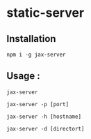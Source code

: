 # static-server

## Installation
```
npm i -g jax-server
```

## Usage :
```
jax-server 

jax-server -p [port]

jax-server -h [hostname]

jax-server -d [directort]
```